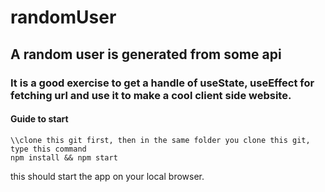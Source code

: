 # randomUser

## A random user is generated from some api

### It is a good exercise to get a handle of useState, useEffect for fetching url and use it to make a cool client side website. 

#### Guide to start

```
\\clone this git first, then in the same folder you clone this git, type this command
npm install && npm start
```

this should start the app on your local browser.


